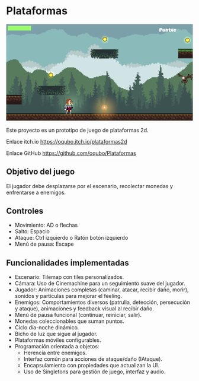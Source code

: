 # Plataformas

![](cover.png)

Este proyecto es un prototipo de juego de plataformas 2d.

Enlace itch.io https://oqubo.itch.io/plataformas2d

Enlace GitHub  https://github.com/oqubo/Plataformas

## Objetivo del juego
El jugador debe  desplazarse por el escenario, recolectar monedas y enfrentarse a enemigos.

## Controles

- Movimiento: AD o flechas
- Salto: Espacio
- Ataque: Ctrl izquierdo o Ratón botón izquierdo
- Menú de pausa: Escape

## Funcionalidades implementadas

- Escenario: Tilemap con tiles personalizados.
- Cámara: Uso de Cinemachine para un seguimiento suave del jugador.
- Jugador: Animaciones completas (caminar, atacar, recibir daño, morir), sonidos y partículas para mejorar el feeling.
- Enemigos: Comportamientos diversos (patrulla, detección, persecución y ataque), animaciones y feedback visual al recibir daño.
- Menú de pausa funcional (continuar, reiniciar, salir).
- Monedas coleccionables que suman puntos.
- Ciclo día-noche dinámico.
- Bicho de luz que sigue al jugador.
- Plataformas móviles configurables.
- Programación orientada a objetos:
    - Herencia entre enemigos.
    - Interfaz común para acciones de ataque/daño (IAtaque).
    - Encapsulamiento con propiedades que actualizan la UI.
    - Uso de Singletons para gestión de juego, interfaz y audio.

